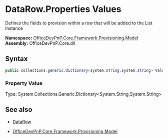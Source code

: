 # DataRow.Properties Values
Defines the fields to provision within a row that will be added to the List Instance  

**Namespace:** [OfficeDevPnP.Core.Framework.Provisioning.Model](OfficeDevPnP.Core.Framework.Provisioning.Model.md)  
**Assembly:** OfficeDevPnP.Core.dll  
## Syntax
```C#
public collections.generic.dictionary<system.string,system.string> Values { get; }
```

### Property Value
Type: System.Collections.Generic.Dictionary<System.String,System.String>  

## See also
- [DataRow](DataRow.md) 

- [OfficeDevPnP.Core.Framework.Provisioning.Model](OfficeDevPnP.Core.Framework.Provisioning.Model.md)

